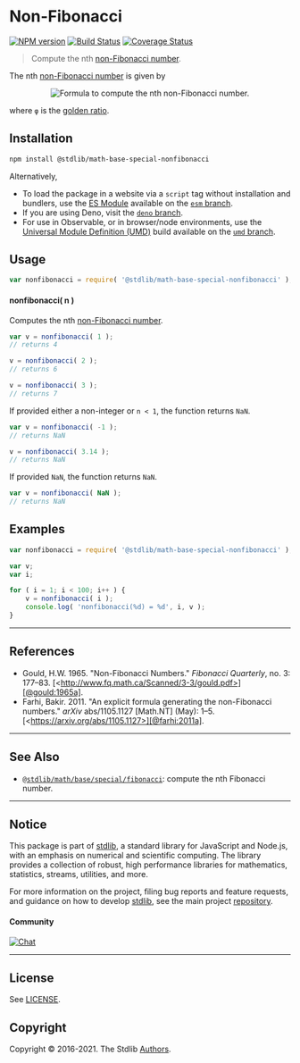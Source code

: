 <!--

@license Apache-2.0

Copyright (c) 2018 The Stdlib Authors.

Licensed under the Apache License, Version 2.0 (the "License");
you may not use this file except in compliance with the License.
You may obtain a copy of the License at

   http://www.apache.org/licenses/LICENSE-2.0

Unless required by applicable law or agreed to in writing, software
distributed under the License is distributed on an "AS IS" BASIS,
WITHOUT WARRANTIES OR CONDITIONS OF ANY KIND, either express or implied.
See the License for the specific language governing permissions and
limitations under the License.

-->

# Non-Fibonacci

[![NPM version][npm-image]][npm-url] [![Build Status][test-image]][test-url] [![Coverage Status][coverage-image]][coverage-url] <!-- [![dependencies][dependencies-image]][dependencies-url] -->

> Compute the nth [non-Fibonacci number][fibonacci-number].

<!-- Section to include introductory text. Make sure to keep an empty line after the intro `section` element and another before the `/section` close. -->

<section class="intro">

The nth [non-Fibonacci number][fibonacci-number] is given by

<!-- <equation class="equation" label="eq:nonfibonacci_number" align="center" raw="f(n) = \left \lfloor{ n + 1 + \log_\varphi \biggl( \sqrt{5}( n + 1 + \log_\varphi(\sqrt{5}(n+1))) - 5 + \tfrac{3}{n+1} \biggr) - 2 } \right \rfloor" alt="Formula to compute the nth non-Fibonacci number."> -->

<div class="equation" align="center" data-raw-text="f(n) = \left \lfloor{ n + 1 + \log_\varphi \biggl( \sqrt{5}( n + 1 + \log_\varphi(\sqrt{5}(n+1))) - 5 + \tfrac{3}{n+1} \biggr) - 2 } \right \rfloor" data-equation="eq:nonfibonacci_number">
    <img src="https://cdn.jsdelivr.net/gh/stdlib-js/stdlib@bb29798906e119fcb2af99e94b60407a270c9b32/lib/node_modules/@stdlib/math/base/special/nonfibonacci/docs/img/equation_nonfibonacci_number.svg" alt="Formula to compute the nth non-Fibonacci number.">
    <br>
</div>

<!-- </equation> -->

where `φ` is the [golden ratio][golden-ratio].

</section>

<!-- /.intro -->

<!-- Package usage documentation. -->

<section class="installation">

## Installation

```bash
npm install @stdlib/math-base-special-nonfibonacci
```

Alternatively,

-   To load the package in a website via a `script` tag without installation and bundlers, use the [ES Module][es-module] available on the [`esm` branch][esm-url].
-   If you are using Deno, visit the [`deno` branch][deno-url].
-   For use in Observable, or in browser/node environments, use the [Universal Module Definition (UMD)][umd] build available on the [`umd` branch][umd-url].

</section>

<section class="usage">

## Usage

```javascript
var nonfibonacci = require( '@stdlib/math-base-special-nonfibonacci' );
```

#### nonfibonacci( n )

Computes the nth [non-Fibonacci number][fibonacci-number].

```javascript
var v = nonfibonacci( 1 );
// returns 4

v = nonfibonacci( 2 );
// returns 6

v = nonfibonacci( 3 );
// returns 7
```

If provided either a non-integer or `n < 1`, the function returns `NaN`. 

```javascript
var v = nonfibonacci( -1 );
// returns NaN

v = nonfibonacci( 3.14 );
// returns NaN
```

If provided `NaN`, the function returns `NaN`.

```javascript
var v = nonfibonacci( NaN );
// returns NaN
```

</section>

<!-- /.usage -->

<!-- Package usage notes. Make sure to keep an empty line after the `section` element and another before the `/section` close. -->

<section class="notes">

</section>

<!-- /.notes -->

<section class="examples">

## Examples

<!-- eslint no-undef: "error" -->

```javascript
var nonfibonacci = require( '@stdlib/math-base-special-nonfibonacci' );

var v;
var i;

for ( i = 1; i < 100; i++ ) {
    v = nonfibonacci( i );
    console.log( 'nonfibonacci(%d) = %d', i, v );
}
```

</section>

<!-- /.examples -->

<!-- Section to include cited references. If references are included, add a horizontal rule *before* the section. Make sure to keep an empty line after the `section` element and another before the `/section` close. -->

* * *

<section class="references">

## References

-   Gould, H.W. 1965. "Non-Fibonacci Numbers." _Fibonacci Quarterly_, no. 3: 177–83. [&lt;http://www.fq.math.ca/Scanned/3-3/gould.pdf>][@gould:1965a].
-   Farhi, Bakir. 2011. "An explicit formula generating the non-Fibonacci numbers." _arXiv_ abs/1105.1127 \[Math.NT] (May): 1–5. [&lt;https://arxiv.org/abs/1105.1127>][@farhi:2011a].

</section>

<!-- /.references -->

<!-- Section for related `stdlib` packages. Do not manually edit this section, as it is automatically populated. -->

<section class="related">

* * *

## See Also

-   <span class="package-name">[`@stdlib/math/base/special/fibonacci`][@stdlib/math/base/special/fibonacci]</span><span class="delimiter">: </span><span class="description">compute the nth Fibonacci number.</span>

</section>

<!-- /.related -->

<!-- Section for all links. Make sure to keep an empty line after the `section` element and another before the `/section` close. -->


<section class="main-repo" >

* * *

## Notice

This package is part of [stdlib][stdlib], a standard library for JavaScript and Node.js, with an emphasis on numerical and scientific computing. The library provides a collection of robust, high performance libraries for mathematics, statistics, streams, utilities, and more.

For more information on the project, filing bug reports and feature requests, and guidance on how to develop [stdlib][stdlib], see the main project [repository][stdlib].

#### Community

[![Chat][chat-image]][chat-url]

---

## License

See [LICENSE][stdlib-license].


## Copyright

Copyright &copy; 2016-2021. The Stdlib [Authors][stdlib-authors].

</section>

<!-- /.stdlib -->

<!-- Section for all links. Make sure to keep an empty line after the `section` element and another before the `/section` close. -->

<section class="links">

[npm-image]: http://img.shields.io/npm/v/@stdlib/math-base-special-nonfibonacci.svg
[npm-url]: https://npmjs.org/package/@stdlib/math-base-special-nonfibonacci

[test-image]: https://github.com/stdlib-js/math-base-special-nonfibonacci/actions/workflows/test.yml/badge.svg
[test-url]: https://github.com/stdlib-js/math-base-special-nonfibonacci/actions/workflows/test.yml

[coverage-image]: https://img.shields.io/codecov/c/github/stdlib-js/math-base-special-nonfibonacci/main.svg
[coverage-url]: https://codecov.io/github/stdlib-js/math-base-special-nonfibonacci?branch=main

<!--

[dependencies-image]: https://img.shields.io/david/stdlib-js/math-base-special-nonfibonacci.svg
[dependencies-url]: https://david-dm.org/stdlib-js/math-base-special-nonfibonacci/main

-->

[umd]: https://github.com/umdjs/umd
[es-module]: https://developer.mozilla.org/en-US/docs/Web/JavaScript/Guide/Modules

[deno-url]: https://github.com/stdlib-js/math-base-special-nonfibonacci/tree/deno
[umd-url]: https://github.com/stdlib-js/math-base-special-nonfibonacci/tree/umd
[esm-url]: https://github.com/stdlib-js/math-base-special-nonfibonacci/tree/esm

[chat-image]: https://img.shields.io/gitter/room/stdlib-js/stdlib.svg
[chat-url]: https://gitter.im/stdlib-js/stdlib/

[stdlib]: https://github.com/stdlib-js/stdlib

[stdlib-authors]: https://github.com/stdlib-js/stdlib/graphs/contributors

[stdlib-license]: https://raw.githubusercontent.com/stdlib-js/math-base-special-nonfibonacci/main/LICENSE

[fibonacci-number]: https://en.wikipedia.org/wiki/Fibonacci_number

[golden-ratio]: https://en.wikipedia.org/wiki/Golden_ratio

[@gould:1965a]: http://www.fq.math.ca/Scanned/3-3/gould.pdf

[@farhi:2011a]: https://arxiv.org/abs/1105.1127

<!-- <related-links> -->

[@stdlib/math/base/special/fibonacci]: https://github.com/stdlib-js/math-base-special-fibonacci

<!-- </related-links> -->

</section>

<!-- /.links -->
